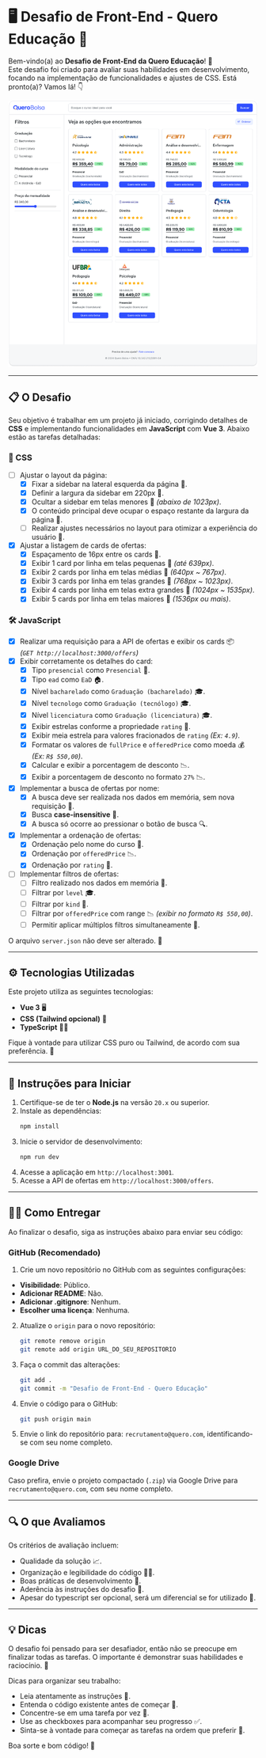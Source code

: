 # 🖥️ Desafio de Front-End - Quero Educação 🚀

Bem-vindo(a) ao **Desafio de Front-End da Quero Educação**! 🎉  
Este desafio foi criado para avaliar suas habilidades em desenvolvimento, focando na implementação de funcionalidades e
ajustes de CSS. Está pronto(a)? Vamos lá! 👇

[![Quero Educação](./preview.png)](https://www.figma.com/design/kA2SnkvLXXCx0FBaj5eTz9/Teste-Front-End?node-id=2001-6193&m=dev)

---

## 📋 O Desafio

Seu objetivo é trabalhar em um projeto já iniciado, corrigindo detalhes de **CSS** e implementando funcionalidades em 
**JavaScript** com **Vue 3**. Abaixo estão as tarefas detalhadas:

### 🎨 CSS

- [ ] Ajustar o layout da página:
    - [x] Fixar a sidebar na lateral esquerda da página 📏.
    - [x] Definir a largura da sidebar em 220px 📏.
    - [x] Ocultar a sidebar em telas menores 📱 _(abaixo de 1023px)_.
    - [x] O conteúdo principal deve ocupar o espaço restante da largura da página 📏.
    - [ ] Realizar ajustes necessários no layout para otimizar a experiência do usuário 🎨.
- [x] Ajustar a listagem de cards de ofertas:
    - [x] Espaçamento de 16px entre os cards 📏.
    - [x] Exibir 1 card por linha em telas pequenas 📱 _(até 639px)_.
    - [x] Exibir 2 cards por linha em telas médias 📱 _(640px ~ 767px)_.
    - [x] Exibir 3 cards por linha em telas grandes 📱 _(768px ~ 1023px)_.
    - [x] Exibir 4 cards por linha em telas extra grandes 📱 _(1024px ~ 1535px)_.
    - [x] Exibir 5 cards por linha em telas maiores 📱 _(1536px ou mais)_.

### 🛠️ JavaScript

- [x] Realizar uma requisição para a API de ofertas e exibir os cards 📦  
  _(`GET http://localhost:3000/offers`)_
- [x] Exibir corretamente os detalhes do card:
    - [x] Tipo `presencial` como `Presencial` 🏫.
    - [x] Tipo `ead` como `EaD` 🏠.
    - [x] Nível `bacharelado` como `Graduação (bacharelado)` 🎓.
    - [x] Nível `tecnologo` como `Graduação (tecnólogo)` 🎓.
    - [x] Nível `licenciatura` como `Graduação (licenciatura)` 🎓.
    - [x] Exibir estrelas conforme a propriedade `rating` 🌟.
    - [x] Exibir meia estrela para valores fracionados de `rating` _(Ex: `4.9`)_.
    - [x] Formatar os valores de `fullPrice` e `offeredPrice` como moeda 💰 _(Ex: `R$ 550,00`)_.
    - [x] Calcular e exibir a porcentagem de desconto 📉.
    - [x] Exibir a porcentagem de desconto no formato `27%` 📉.
- [x] Implementar a busca de ofertas por nome:
    - [x] A busca deve ser realizada nos dados em memória, sem nova requisição 🔄.
    - [x] Busca **case-insensitive** 🔄.
    - [x] A busca só ocorre ao pressionar o botão de busca 🔍.
- [x] Implementar a ordenação de ofertas:
    - [x] Ordenação pelo nome do curso 📝.
    - [x] Ordenação por `offeredPrice` 📉.
    - [x] Ordenação por `rating` 🌟.
- [ ] Implementar filtros de ofertas:
    - [ ] Filtro realizado nos dados em memória 🔄.
    - [ ] Filtrar por `level` 🎓.
    - [ ] Filtrar por `kind` 🏫.
    - [ ] Filtrar por `offeredPrice` com range 📉 _(exibir no formato `R$ 550,00`)_.
    - [ ] Permitir aplicar múltiplos filtros simultaneamente 📌.

O arquivo `server.json` não deve ser alterado. 🚫

---

## ⚙️ Tecnologias Utilizadas

Este projeto utiliza as seguintes tecnologias:

- **Vue 3** 🖥️
- **CSS (Tailwind opcional)** 🎨
- **TypeScript** 🧑‍💻

Fique à vontade para utilizar CSS puro ou Tailwind, de acordo com sua preferência. 🚀

---

## 📝 Instruções para Iniciar

1. Certifique-se de ter o **Node.js** na versão `20.x` ou superior.
2. Instale as dependências:
   ```bash
   npm install
   ```
3. Inicie o servidor de desenvolvimento:
   ```bash
   npm run dev
   ```
4. Acesse a aplicação em `http://localhost:3001`.
5. Acesse a API de ofertas em `http://localhost:3000/offers`.

---

## 🧑‍💻 Como Entregar

Ao finalizar o desafio, siga as instruções abaixo para enviar seu código:

### GitHub (Recomendado)

1. Crie um novo repositório no GitHub com as seguintes configurações:

- **Visibilidade**: Público.
- **Adicionar README**: Não.
- **Adicionar .gitignore**: Nenhum.
- **Escolher uma licença**: Nenhuma.

2. Atualize o `origin` para o novo repositório:
   ```bash
   git remote remove origin
   git remote add origin URL_DO_SEU_REPOSITORIO
   ```

3. Faça o commit das alterações:
   ```bash
   git add .
   git commit -m "Desafio de Front-End - Quero Educação"
   ```

4. Envie o código para o GitHub:
   ```bash
   git push origin main
   ```

5. Envie o link do repositório para: `recrutamento@quero.com`, identificando-se com seu nome completo.

### Google Drive

Caso prefira, envie o projeto compactado (`.zip`) via Google Drive para `recrutamento@quero.com`, com seu nome completo.

---

## 🔍 O que Avaliamos

Os critérios de avaliação incluem:

- Qualidade da solução 📈.
- Organização e legibilidade do código 🧑‍💻.
- Boas práticas de desenvolvimento 🚀.
- Aderência às instruções do desafio 📝.
- Apesar do typescript ser opcional, será um diferencial se for utilizado 📃.

---

## 💡 Dicas

O desafio foi pensado para ser desafiador, então não se preocupe em finalizar todas as tarefas. O importante é
demonstrar suas habilidades e raciocínio. 🚀

Dicas para organizar seu trabalho:

- Leia atentamente as instruções 📖.
- Entenda o código existente antes de começar 🧐.
- Concentre-se em uma tarefa por vez 🎯.
- Use as checkboxes para acompanhar seu progresso ✅.
- Sinta-se à vontade para começar as tarefas na ordem que preferir 🎨.

Boa sorte e bom código! 🎉
